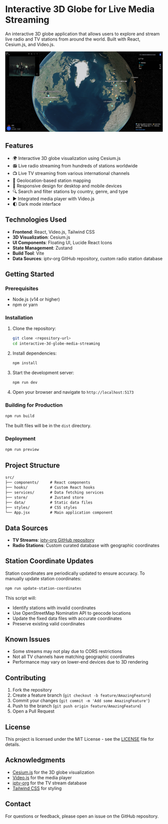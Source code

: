 # Interactive 3D Globe for Live Media Streaming

An interactive 3D globe application that allows users to explore and stream live radio and TV stations from around the world. Built with React, Cesium.js, and Video.js.

![Project Screenshot](docs/screenshots/screenshot.png)

## Features

- 🌍 Interactive 3D globe visualization using Cesium.js
- 📻 Live radio streaming from hundreds of stations worldwide
- 📺 Live TV streaming from various international channels
- 🎯 Geolocation-based station mapping
- 📱 Responsive design for desktop and mobile devices
- 🔍 Search and filter stations by country, genre, and type
- ▶️ Integrated media player with Video.js
- 🌓 Dark mode interface

## Technologies Used

- **Frontend**: React, Video.js, Tailwind CSS
- **3D Visualization**: Cesium.js
- **UI Components**: Floating UI, Lucide React Icons
- **State Management**: Zustand
- **Build Tool**: Vite
- **Data Sources**: iptv-org GitHub repository, custom radio station database

## Getting Started

### Prerequisites

- Node.js (v14 or higher)
- npm or yarn

### Installation

1. Clone the repository:
   ```bash
   git clone <repository-url>
   cd interactive-3d-globe-media-streaming
   ```

2. Install dependencies:
   ```bash
   npm install
   ```

3. Start the development server:
   ```bash
   npm run dev
   ```

4. Open your browser and navigate to `http://localhost:5173`

### Building for Production

```bash
npm run build
```

The built files will be in the `dist` directory.

### Deployment

```bash
npm run preview
```

## Project Structure

```
src/
├── components/     # React components
├── hooks/          # Custom React hooks
├── services/       # Data fetching services
├── store/          # Zustand store
├── data/           # Static data files
├── styles/         # CSS styles
└── App.jsx         # Main application component
```

## Data Sources

- **TV Streams**: [iptv-org GitHub repository](https://github.com/iptv-org/iptv)
- **Radio Stations**: Custom curated database with geographic coordinates

## Station Coordinate Updates

Station coordinates are periodically updated to ensure accuracy. To manually update station coordinates:

```bash
npm run update-station-coordinates
```

This script will:
- Identify stations with invalid coordinates
- Use OpenStreetMap Nominatim API to geocode locations
- Update the fixed data files with accurate coordinates
- Preserve existing valid coordinates

## Known Issues

- Some streams may not play due to CORS restrictions
- Not all TV channels have matching geographic coordinates
- Performance may vary on lower-end devices due to 3D rendering

## Contributing

1. Fork the repository
2. Create a feature branch (`git checkout -b feature/AmazingFeature`)
3. Commit your changes (`git commit -m 'Add some AmazingFeature'`)
4. Push to the branch (`git push origin feature/AmazingFeature`)
5. Open a Pull Request

## License

This project is licensed under the MIT License - see the [LICENSE](LICENSE) file for details.

## Acknowledgments

- [Cesium.js](https://cesium.com/platform/cesiumjs/) for the 3D globe visualization
- [Video.js](https://videojs.com/) for the media player
- [iptv-org](https://github.com/iptv-org) for the TV stream database
- [Tailwind CSS](https://tailwindcss.com/) for styling

## Contact

For questions or feedback, please open an issue on the GitHub repository.

